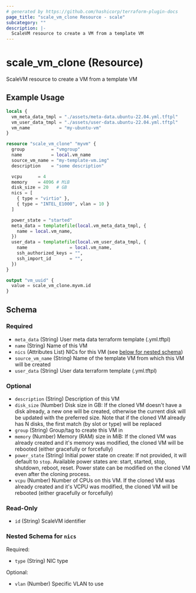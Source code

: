 ```yaml
---
# generated by https://github.com/hashicorp/terraform-plugin-docs
page_title: "scale_vm_clone Resource - scale"
subcategory: ""
description: |-
  ScaleVM resource to create a VM from a template VM
---
```


# scale_vm_clone (Resource)

ScaleVM resource to create a VM from a template VM

## Example Usage

```terraform
locals {
  vm_meta_data_tmpl = "./assets/meta-data.ubuntu-22.04.yml.tftpl"
  vm_user_data_tmpl = "./assets/user-data.ubuntu-22.04.yml.tftpl"
  vm_name           = "my-ubuntu-vm"
}

resource "scale_vm_clone" "myvm" {
  group          = "vmgroup"
  name           = local.vm_name
  source_vm_name = "my-template-vm.img"
  description    = "some description"

  vcpu      = 4
  memory    = 4096 # MiB
  disk_size = 20   # GB
  nics = [
    { type = "virtio" },
    { type = "INTEL_E1000", vlan = 10 }
  ]

  power_state = "started"
  meta_data = templatefile(local.vm_meta_data_tmpl, {
    name = local.vm_name,
  })
  user_data = templatefile(local.vm_user_data_tmpl, {
    name                = local.vm_name,
    ssh_authorized_keys = "",
    ssh_import_id       = "",
  })
}

output "vm_uuid" {
  value = scale_vm_clone.myvm.id
}
```

<!-- schema generated by tfplugindocs -->
## Schema

### Required

- `meta_data` (String) User meta data terraform template (.yml.tftpl)
- `name` (String) Name of this VM
- `nics` (Attributes List) NICs for this VM (see [below for nested schema](#nestedatt--nics))
- `source_vm_name` (String) Name of the template VM from which this VM will be created
- `user_data` (String) User data terraform template (.yml.tftpl)

### Optional

- `description` (String) Description of this VM
- `disk_size` (Number) Disk size in GB: If the cloned VM doesn't have a disk already, a new one will be created, otherwise the current disk will be updated with the preferred size. Note that if the cloned VM already has N disks, the first match (by slot or type) will be replaced
- `group` (String) Group/tag to create this VM in
- `memory` (Number) Memory (RAM) size in MiB: If the cloned VM was already created and it's memory was modified, the cloned VM will be rebooted (either gracefully or forcefully)
- `power_state` (String) Initial power state on create: If not provided, it will default to `stop`. Available power states are: start, started, stop, shutdown, reboot, reset. Power state can be modified on the cloned VM even after the cloning process.
- `vcpu` (Number) Number of CPUs on this VM. If the cloned VM was already created and it's VCPU was modified, the cloned VM will be rebooted (either gracefully or forcefully)

### Read-Only

- `id` (String) ScaleVM identifier

<a id="nestedatt--nics"></a>
### Nested Schema for `nics`

Required:

- `type` (String) NIC type

Optional:

- `vlan` (Number) Specific VLAN to use
